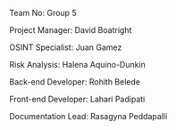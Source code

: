 Team No: Group 5

Project Manager: David Boatright

OSINT Specialist: Juan Gamez

Risk Analysis: Halena Aquino-Dunkin

Back-end Developer: Rohith Belede

Front-end Developer: Lahari Padipati

Documentation Lead: Rasagyna Peddapalli
